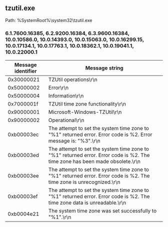## tzutil.exe

Path: %SystemRoot%\system32\tzutil.exe

### 6.1.7600.16385, 6.2.9200.16384, 6.3.9600.16384, 10.0.10586.0, 10.0.14393.0, 10.0.15063.0, 10.0.16299.15, 10.0.17134.1, 10.0.17763.1, 10.0.18362.1, 10.0.19041.1, 10.0.22000.1

Message identifier | Message string
--- | ---
0x30000021 | TZUtil operations\r\n
0x50000002 | Error\r\n
0x50000004 | Information\r\n
0x7000001f | TZUtil time zone functionality\r\n
0x90000001 | Microsoft-Windows-TZUtil\r\n
0x90000002 | Operational\r\n
0xb00003ec | The attempt to set the system time zone to "%1" returned error. Error code is %2. Error message is: "%3".\r\n
0xb00003ed | The attempt to set the system time zone to "%1" returned error. Error code is %2. The time zone has been made obsolete.\r\n
0xb00003ee | The attempt to set the system time zone to "%1" returned error. Error code is %2. The time zone is unrecognized.\r\n
0xb00003ef | The attempt to set the system time zone to "%1" returned error. Error code is %2. The time zone data is unreadable.\r\n
0xb0004e21 | The system time zone was set successfully to "%1".\r\n
